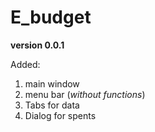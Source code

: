# E_budget
**version 0.0.1**

Added:
1. main window
2. menu bar (_without functions_)
3. Tabs for data
4. Dialog for spents
